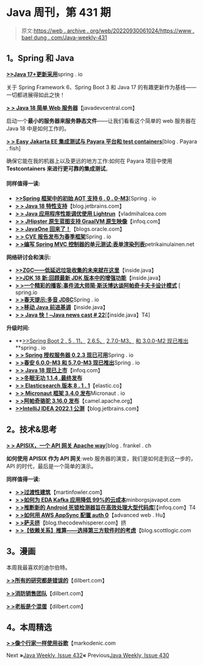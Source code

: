 # Java 周刊，第 431 期

> 原文:[https://web . archive . org/web/20220930061024/https://www . bael dung . com/Java-weekly-431](https://web.archive.org/web/20220930061024/https://www.baeldung.com/java-weekly-431)

## **1。Spring 和 Java**

[**>>Java 17+更新采用**](https://web.archive.org/web/20220524070245/https://spring.io/blog/2022/03/28/an-update-on-java-17-adoption)spring . io

关于 Spring Framework 6、Spring Boot 3 和 Java 17 的有趣更新作为基线——一切都进展得如此之快！

[**> > Java 18 简单 Web 服务器**](https://web.archive.org/web/20220524070245/https://javadevcentral.com/java-18-simple-web-server)【javadevcentral.com】

启动一个**最小的服务器来服务静态文件**——让我们看看这个简单的 web 服务器在 Java 18 中是如何工作的。

[**> > Easy Jakarta EE 集成测试与 Payara 平台和 test containers**](https://web.archive.org/web/20220524070245/https://blog.payara.fish/jakarta-ee-integration-testing-with-testcontainers)[blog . Payara . fish]

确保它能在我的机器上以及更远的地方工作:如何在 Payara 项目中使用 **Testcontainers 来进行更可靠的集成测试**。

#### **同样值得一读:**

*   [**>>Spring 框架中的初始 AOT 支持 6 . 0 . 0-M3**](https://web.archive.org/web/20220524070245/https://spring.io/blog/2022/03/22/initial-aot-support-in-spring-framework-6-0-0-m3)[Spring . io
*   [**> > Java 18 特性支持**](https://web.archive.org/web/20220524070245/https://blog.jetbrains.com/idea/2022/03/java-18-features-support/)【blog.jetbrains.com】
*   [**> > Java 应用程序性能调优使用 Lightrun**](https://web.archive.org/web/20220524070245/https://vladmihalcea.com/java-performance-tuning-lightrun/)【vladmihalcea.com
*   [**> > JHipster 原生蓝图支持 GraalVM 原生映像**](https://web.archive.org/web/20220524070245/https://www.infoq.com/news/2022/03/jhipster-native-image-support/)【infoq.com】
*   **[> > JavaOne 回来了！](https://web.archive.org/web/20220524070245/https://blogs.oracle.com/java/post/javaone-is-back)**【blogs.oracle.com】
*   [**> > CVE 报告发布为春季框架**](https://web.archive.org/web/20220524070245/https://spring.io/blog/2022/03/28/cve-report-published-for-spring-framework)Spring . io
*   [**> >编写 Spring MVC 控制器的单元测试:表单**](https://web.archive.org/web/20220524070245/https://www.petrikainulainen.net/programming/testing/writing-unit-tests-for-spring-mvc-controllers-forms/)[**渲染列表**](https://web.archive.org/web/20220524070245/https://www.petrikainulainen.net/programming/testing/writing-unit-tests-for-spring-mvc-controllers-rendering-a-list/)petrikainulainen.net

**网络研讨会和演示:**

*   [**>>ZGC——低延迟垃圾收集的未来就在这里**](https://web.archive.org/web/20220524070245/https://inside.java/2022/03/30/odl-zgc/)【inside.java】
*   [**>>JDK 18 新:回顾最新 JDK 版本中的增强功能**](https://web.archive.org/web/20220524070245/https://inside.java/2022/03/29/new-in-jdk18/)【inside.java】
*   [**> >一个精彩的播客:事件流大师简·斯沃博达谈阿帕奇卡夫卡设计模式**](https://web.archive.org/web/20220524070245/https://spring.io/blog/2022/03/24/a-bootiful-podcast-event-streaming-guru-jan-svoboda-on-apache-kafka-design-patterns) [ spring.io
*   [**> >春天提示:多音 JDBC**](https://web.archive.org/web/20220524070245/https://spring.io/blog/2022/03/23/spring-tips-multitenant-jdbc)Spring . io
*   [**> >移动 Java 前进基调**](https://web.archive.org/web/20220524070245/https://inside.java/2022/03/28/odl-moving-java-forward/)【inside.java】
*   [**> > Java 快！–Java news cast # 22**](https://web.archive.org/web/20220524070245/https://inside.java/2022/03/24/insidejava-newscast-022/)[【inside.java】T4]

**升级时间:**

*   **[>>Spring Boot 2 . 5 . 11、](https://web.archive.org/web/20220524070245/https://spring.io/blog/2022/03/24/spring-boot-2-5-11-available-now) [2.6.5、](https://web.archive.org/web/20220524070245/https://spring.io/blog/2022/03/24/spring-boot-2-6-5-available-now) [2.7.0-M3、](https://web.archive.org/web/20220524070245/https://spring.io/blog/2022/03/24/spring-boot-2-7-0-m3-available-now) [和 3.0.0-M2 现已推出](https://web.archive.org/web/20220524070245/https://spring.io/blog/2022/03/24/spring-boot-3-0-0-m2-available-now)**spring . io
*   [**> > Spring 授权服务器 0.2.3 现已可用**](https://web.archive.org/web/20220524070245/https://spring.io/blog/2022/03/24/spring-authorization-server-0-2-3-available-now)Spring . io
*   [**> >春安 6.0.0-M3 和 5.7.0-M3 现已推出**](https://web.archive.org/web/20220524070245/https://spring.io/blog/2022/03/22/spring-security-6-0-0-m3-and-5-7-0-m3-available-now)Spring . io
*   [**> > Java 18 现已上市**](https://web.archive.org/web/20220524070245/https://www.infoq.com/news/2022/03/java18-released/)【infoq.com】
*   [**> >冬眠无功 1.1.4 .最终发布**](https://web.archive.org/web/20220524070245/https://in.relation.to/2022/03/22/hibernate-reactive-1_1_4_Final/)
*   [**> > Elasticsearch 版本 8 . 1 . 1**](https://web.archive.org/web/20220524070245/https://www.elastic.co/guide/en/elasticsearch/reference/8.1/release-notes-8.1.1.html)【elastic.co】
*   [**> > Micronaut 框架 3.4.0 发布**](https://web.archive.org/web/20220524070245/https://micronaut.io/2022/03/22/micronaut-framework-3-4-0-released/)Micronaut . io
*   [**> >阿帕奇骆驼 3.16.0 发布**](https://web.archive.org/web/20220524070245/https://camel.apache.org/releases/release-3.16.0/)【camel.apache.org】
*   [**>>IntelliJ IDEA 2022.1 公测**](https://web.archive.org/web/20220524070245/https://blog.jetbrains.com/idea/2022/03/intellij-idea-2022-1-beta/)【blog.jetbrains.com】

## **2。技术&思考**

[**> > APISIX，一个 API 网关 Apache way**](https://web.archive.org/web/20220524070245/https://blog.frankel.ch/apisix-api-gateway/)[blog . frankel . ch

**如何使用 APISIX 作为 API 网关**:web 服务器的演变，我们是如何走到这一步的，API 的时代，最后是一个简单的演示。

**同样值得一读:**

*   [**> >过渡性建筑**](https://web.archive.org/web/20220524070245/https://martinfowler.com/articles/patterns-legacy-displacement/transitional-architecture.html)【martinfowler.com】
*   [**> >如何为 EDA Kafka 应用降低 99%的云成本**](https://web.archive.org/web/20220524070245/https://minborgsjavapot.blogspot.com/2022/03/how-to-reduce-cloud-cost-by-99-for-eda.html)minborgsjavapot.com
*   [**> >推断新的 Android 死锁检测器旨在高效处理大型代码库**](https://web.archive.org/web/20220524070245/https://www.infoq.com/news/2022/03/android-static-deadlock-detector/)[【infoq.com】T4
*   [**> >如何用 AWS AppSync 配置 auth 0**](https://web.archive.org/web/20220524070245/https://advancedweb.hu/how-to-configure-auth0-with-aws-appsync/)【advanced web . Hu】
*   [**> >萨夫挤**](https://web.archive.org/web/20220524070245/https://blog.thecodewhisperer.com/permalink/the-saff-squeeze)【blog.thecodewhisperer.com】挤
*   [**> >【依赖关系】推算——选择第三方软件时的考虑**](https://web.archive.org/web/20220524070245/https://blog.scottlogic.com/2022/03/24/the-dependencies-reckoning.html)【blog.scottlogic.com

## **3。漫画**

本周我最喜欢的迪尔伯特。

[**> >所有的研究都是错误的**](https://web.archive.org/web/20220524070245/https://dilbert.com/strip/2022-03-30)【dilbert.com】

[**> >消防销售团队**](https://web.archive.org/web/20220524070245/https://dilbert.com/strip/2022-03-29)【dilbert.com】

[**> >老板是个混蛋**](https://web.archive.org/web/20220524070245/https://dilbert.com/strip/2022-03-27)【dilbert.com】

## **4。本周精选**

**[> >像个行家一样使用谷歌](https://web.archive.org/web/20220524070245/https://markodenic.com/use-google-like-a-pro/)**【markodenic.com

Next **»**[Java Weekly, Issue 432](/web/20220524070245/https://www.baeldung.com/java-weekly-432)**«** Previous[Java Weekly, Issue 430](/web/20220524070245/https://www.baeldung.com/java-weekly-430)